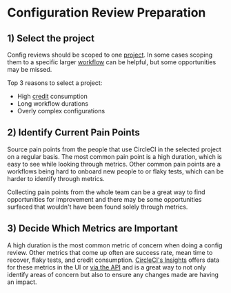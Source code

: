 # Configuration Review Preparation

## 1) Select the project

Config reviews should be scoped to one [project](https://circleci.com/docs/glossary/#project). In some cases scoping them to a specific larger [workflow](https://circleci.com/docs/glossary/#workflow) can be helpful, but some opportunities may be missed.

Top 3 reasons to select a project:

- High [credit](https://circleci.com/docs/credits/#what-are-credits) consumption
- Long workflow durations
- Overly complex configurations

## 2) Identify Current Pain Points

Source pain points from the people that use CircleCI in the selected project on a regular basis. The most common pain point is a high duration, which is easy to see while looking through metrics. Other common pain points are a workflows being hard to onboard new people to or flaky tests, which can be harder to identify through metrics.

Collecting pain points from the whole team can be a great way to find opportunities for improvement and there may be some opportunities surfaced that wouldn't have been found solely through metrics.

## 3) Decide Which Metrics are Important

A high duration is the most common metric of concern when doing a config review. Other metrics that come up often are success rate, mean time to recover, flaky tests, and credit consumption. [CircleCI's Insights](https://circleci.com/docs/insights/#overview) offers data for these metrics in the UI or [via the API](https://circleci.com/docs/api/v2/index.html#tag/Insights) and is a great way to not only identify areas of concern but also to ensure any changes made are having an impact.

